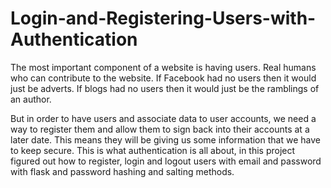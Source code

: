 # Login-and-Registering-Users-with-Authentication
The most important component of a website is having users. Real humans who can contribute to the website. If Facebook had no users then it would just be adverts. If blogs had no users then it would just be the ramblings of an author.

But in order to have users and associate data to user accounts, we need a way to register them and allow them to sign back into their accounts at a later date.
This means they will be giving us some information that we have to keep secure. This is what authentication is all about, in this project figured out how to register, login and logout users with email and password with flask and password hashing and salting methods.
